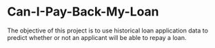 # Can-I-Pay-Back-My-Loan
The objective of this project is to use historical loan application data to predict whether or not an applicant will be able to repay a loan.
